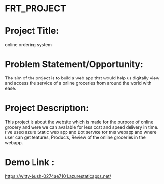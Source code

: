 # FRT_PROJECT

# Project Title:
online ordering system

# Problem Statement/Opportunity:
The aim of the project is to build a web app that would help us digitally view and access the service of a online groceries from around the world with ease.

# Project Description:
This project is about the website which is made for the purpose of online grocery and were we can available for less cost and speed delivery in time. I've used azure Static web app and Bot service for this webapp and where user can get features, Products, Review of the online groceries in the webapp.

# Demo Link : 

https://witty-bush-0274ae710.1.azurestaticapps.net/
